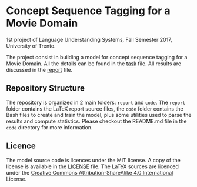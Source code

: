 # Concept Sequence Tagging for a Movie Domain
1st project of Language Understanding Systems, Fall Semester 2017, University of Trento.

The project consist in building a model for concept sequence tagging for a Movie Domain.
All the details can be found in the [task](task.pdf) file.
All results are discussed in the [report](report.pdf) file.

## Repository Structure
The repository is organized in 2 main folders: `report` and `code`.
The `report` folder contains the LaTeX report source files, the `code` folder contains the Bash files to create and train the model,
plus some utilities used to parse the results and compute statistics.
Please checkout the README.md file in the `code` directory for more information.

## Licence
The model source code is licences under the MIT license. A copy of the license is available in the [LICENSE](LICENSE) file.
The LaTeX sources are licenced under the [Creative Commons Attribution-ShareAlike 4.0 International](https://creativecommons.org/licenses/by-sa/4.0/) License.
